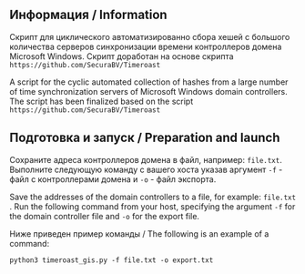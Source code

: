 ## Информация / Information

Скрипт для циклического автоматизированно сбора хешей с большого количества серверов синхронизации времени контроллеров домена Microsoft Windows. Скрипт доработан на основе скрипта `https://github.com/SecuraBV/Timeroast`

A script for the cyclic automated collection of hashes from a large number of time synchronization servers of Microsoft Windows domain controllers. The script has been finalized based on the script `https://github.com/SecuraBV/Timeroast`

## Подготовка и запуск / Preparation and launch

Сохраните адреса контроллеров домена в файл, например: `file.txt`. 
Выполните следующую команду с вашего хоста указав аргумент `-f` - файл с контроллерами домена и `-o` - файл экспорта. 

Save the addresses of the domain controllers to a file, for example: `file.txt `. 
Run the following command from your host, specifying the argument `-f` for the domain controller file and `-o` for the export file.

Ниже приведен пример команды / The following is an example of a command:
```
python3 timeroast_gis.py -f file.txt -o export.txt
```
